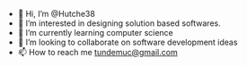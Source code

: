 - 👋 Hi, I’m @Hutche38
- 👀 I’m interested in designing solution based softwares.
- 🌱 I’m currently learning computer science 
- 💞️ I’m looking to collaborate on software development ideas
- 📫 How to reach me tundemuc@gmail.com

<!---
Hutche38/Hutche38 is a ✨ special ✨ repository because its `README.md` (this file) appears on your GitHub profile.
You can click the Preview link to take a look at your changes.
--->
